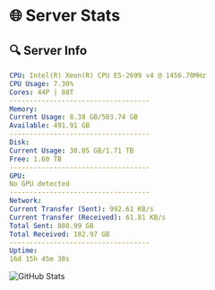 # 🌐 Server Stats
## 🔍 Server Info
```yaml
CPU: Intel(R) Xeon(R) CPU E5-2699 v4 @ 1456.70MHz
CPU Usage: 7.30%
Cores: 44P | 88T
-----------------------------------
Memory:
Current Usage: 8.38 GB/503.74 GB
Available: 491.91 GB
-----------------------------------
Disk:
Current Usage: 30.05 GB/1.71 TB
Free: 1.60 TB
-----------------------------------
GPU:
No GPU detected
-----------------------------------
Network:
Current Transfer (Sent): 992.61 KB/s
Current Transfer (Received): 61.81 KB/s
Total Sent: 880.99 GB
Total Received: 182.97 GB
-----------------------------------
Uptime:
16d 15h 45m 38s
```
![GitHub Stats](https://img.shields.io/badge/Updated-2025-05-06_08:54:26-blue)
